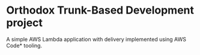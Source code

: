 # Orthodox Trunk-Based Development project

A simple AWS Lambda application with delivery implemented using AWS Code* tooling.